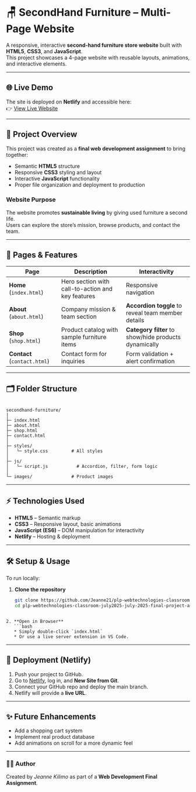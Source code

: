 # 🪑 SecondHand Furniture – Multi-Page Website

A responsive, interactive **second-hand furniture store website** built with **HTML5**, **CSS3**, and **JavaScript**.  
This project showcases a 4-page website with reusable layouts, animations, and interactive elements.

---

## 🌐 Live Demo

The site is deployed on **Netlify** and accessible here:  
👉 [View Live Website](https://secondhandfurniture.netlify.app/)  

---

## 📑 Project Overview

This project was created as a **final web development assignment** to bring together:
- Semantic **HTML5** structure
- Responsive **CSS3** styling and layout
- Interactive **JavaScript** functionality
- Proper file organization and deployment to production

### Website Purpose
The website promotes **sustainable living** by giving used furniture a second life.  
Users can explore the store’s mission, browse products, and contact the team.

---

## 📂 Pages & Features

| Page       | Description | Interactivity |
|------------|-------------|---------------|
| **Home** (`index.html`) | Hero section with call-to-action and key features | Responsive navigation |
| **About** (`about.html`) | Company mission & team section | **Accordion toggle** to reveal team member details |
| **Shop** (`shop.html`) | Product catalog with sample furniture items | **Category filter** to show/hide products dynamically |
| **Contact** (`contact.html`) | Contact form for inquiries | Form validation + alert confirmation |

---

## 🗂️ Folder Structure

```

secondhand-furniture/
│
├─ index.html
├─ about.html
├─ shop.html
├─ contact.html
│
├─ styles/
│   └─ style.css         # All styles
│
├─ js/
│   └─ script.js           # Accordion, filter, form logic
│
└─ images/               # Product images

````

---

## ⚡ Technologies Used
- **HTML5** – Semantic markup
- **CSS3** – Responsive layout, basic animations
- **JavaScript (ES6)** – DOM manipulation for interactivity
- **Netlify** – Hosting & deployment

---

## 🛠️ Setup & Usage

To run locally:

1. **Clone the repository**
   ```bash
   git clone https://github.com/Jeanne21/plp-webtechnologies-classroom-july2025-july-2025-final-project-and-deployment-Final-Project-and-Depl.git
   cd plp-webtechnologies-classroom-july2025-july-2025-final-project-and-deployment-Final-Project-and-Depl
````

2. **Open in Browser**
   ```bash
   * Simply double-click `index.html`
   * Or use a live server extension in VS Code.
````

---

## 🚀 Deployment (Netlify)

1. Push your project to GitHub.
2. Go to [Netlify](https://www.netlify.com/), log in, and **New Site from Git**.
3. Connect your GitHub repo and deploy the main branch.
4. Netlify will provide a **live URL**.

---

## ✨ Future Enhancements

* Add a shopping cart system
* Implement real product database
* Add animations on scroll for a more dynamic feel

---

### 👩‍💻 Author

Created by *Jeanne Kilimo* as part of a **Web Development Final Assignment**.
